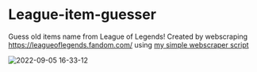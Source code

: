# League-item-guesser
Guess old items name from League of Legends!
Created by webscraping https://leagueoflegends.fandom.com/ using [my simple webscraper script](https://github.com/Jckpt/scrape_league_items)


![2022-09-05 16-33-12](https://user-images.githubusercontent.com/64931967/188472756-19efc6c7-9be5-450b-911e-068be9ffaaeb.gif)
